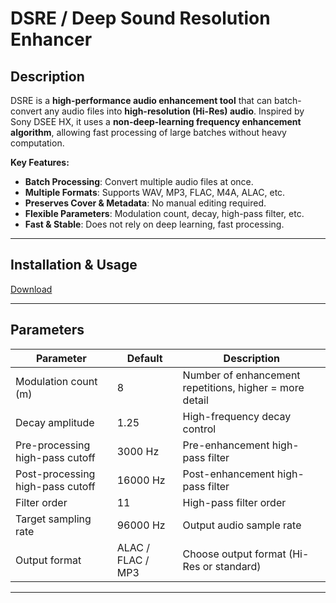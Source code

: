 # DSRE / Deep Sound Resolution Enhancer

## Description

DSRE is a **high-performance audio enhancement tool** that can batch-convert any audio files into **high-resolution (Hi-Res) audio**.
Inspired by Sony DSEE HX, it uses a **non-deep-learning frequency enhancement algorithm**, allowing fast processing of large batches without heavy computation.

**Key Features:**

* **Batch Processing**: Convert multiple audio files at once.
* **Multiple Formats**: Supports WAV, MP3, FLAC, M4A, ALAC, etc.
* **Preserves Cover & Metadata**: No manual editing required.
* **Flexible Parameters**: Modulation count, decay, high-pass filter, etc.
* **Fast & Stable**: Does not rely on deep learning, fast processing.

---

## Installation & Usage

[Download](https://github.com/x1aoqv/DSRE---Digital-Sound-Resolution-Enhancer/releases/tag/v1.0.250908_beta)

---

## Parameters

| Parameter                               | Default | Description                                                   |
| -------------------------------------------- | ------------- | ------------------------------------------------------------------ |
| Modulation count (m)                  | 8             | Number of enhancement repetitions, higher = more detail |
| Decay amplitude                                 | 1.25          | High-frequency decay control                              |
| Pre-processing high-pass cutoff  | 3000 Hz       | Pre-enhancement high-pass filter                        |
| Post-processing high-pass cutoff | 16000 Hz      | Post-enhancement high-pass filter                       |
| Filter order                         | 11            | High-pass filter order                                   |
| Target sampling rate                 | 96000 Hz      | Output audio sample rate                                 |
| Output format                         | ALAC / FLAC / MP3 | Choose output format (Hi-Res or standard)       |

---
